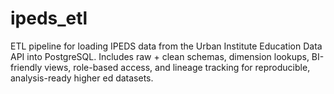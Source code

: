 # ipeds_etl
ETL pipeline for loading IPEDS data from the Urban Institute Education Data API into PostgreSQL. Includes raw + clean schemas, dimension lookups, BI-friendly views, role-based access, and lineage tracking for reproducible, analysis-ready higher ed datasets.
